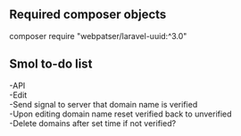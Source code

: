 ## Required composer objects
composer require "webpatser/laravel-uuid:^3.0"

##  Smol to-do list
-API <br>
-Edit <br>
-Send signal to server that domain name is verified <br>
-Upon editing domain name reset verified back to unverified <br>
-Delete domains after set time if not verified? <br>